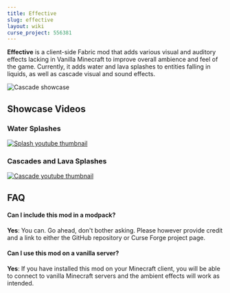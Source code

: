 ```yaml
---
title: Effective
slug: effective
layout: wiki
curse_project: 556381
---
```


**Effective**  is a client-side Fabric mod that adds  various visual and auditory effects lacking in Vanilla Minecraft 
to improve overall ambience and feel of the game.
Currently, it adds water  and lava splashes to entities falling in liquids, as well as cascade
visual and sound effects.

![Cascade showcase](https://pbs.twimg.com/media/FGf_2qOXsBcxsfs?format=jpg&name=large)

## Showcase Videos

### Water Splashes
[![Splash youtube thumbnail](https://img.youtube.com/vi/gx4mNQHiOUc/0.jpg)](https://www.youtube.com/watch?v=gx4mNQHiOUc)

### Cascades and Lava Splashes
[![Cascade youtube thumbnail](https://img.youtube.com/vi/AnwoxryEn2g/0.jpg)](https://www.youtube.com/watch?v=AnwoxryEn2g)

## FAQ

#### Can I include this mod in a modpack?

**Yes**: You can. Go ahead, don't bother asking. Please however provide credit and a link to either the GitHub repository or Curse Forge project page.

#### Can I use this mod on a vanilla server?

**Yes**: If you have installed this mod on your Minecraft client, you will  be able to connect to vanilla Minecraft servers and the ambient effects  will work as intended.
